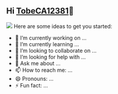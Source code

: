## Hi [TobeCA12381][website]👋

<img src= "https://media1.tenor.com/m/kSiC-0wGr4kAAAAd/monkey-technology.gif">
Here are some ideas to get you started:

- 🔭 I’m currently working on ...
- 🌱 I’m currently learning ...
- 👯 I’m looking to collaborate on ...
- 🤔 I’m looking for help with ...
- 💬 Ask me about ...
- 📫 How to reach me: ...
- 😄 Pronouns: ...
- ⚡ Fun fact: ...

<!--LINKS-->
[website]: https://github.com/TobeCA12381